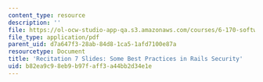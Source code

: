 ```yaml
---
content_type: resource
description: ''
file: https://ol-ocw-studio-app-qa.s3.amazonaws.com/courses/6-170-software-studio-spring-2013/b82ea9c98eb9b97faff3a44bb2d34e1e_MIT6_170S13_rec7-RailsSecs.pdf
file_type: application/pdf
parent_uid: d7a647f3-28ab-84d8-1ca5-1afd7100e87a
resourcetype: Document
title: 'Recitation 7 Slides: Some Best Practices in Rails Security'
uid: b82ea9c9-8eb9-b97f-aff3-a44bb2d34e1e
---
```

